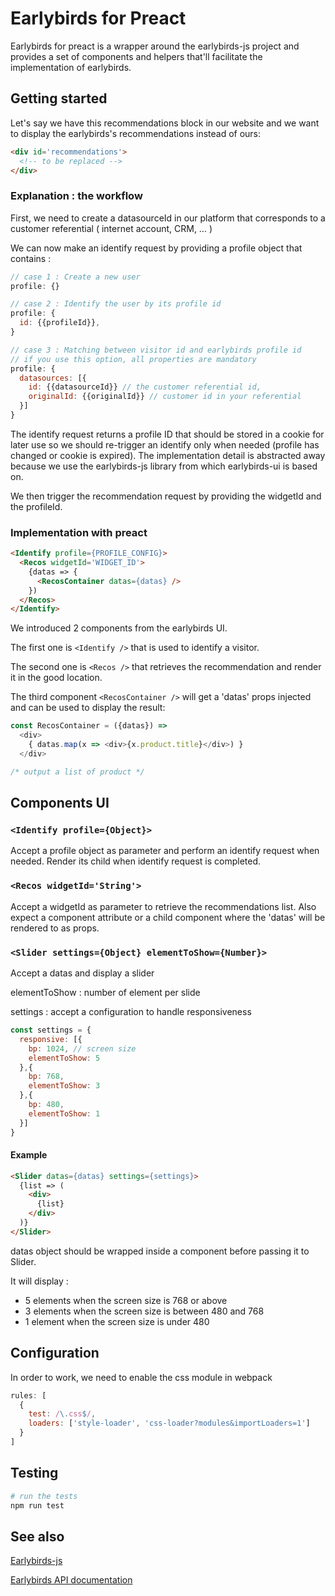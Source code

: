 # Earlybirds for Preact

Earlybirds for preact is a wrapper around the earlybirds-js project and provides a set of components and helpers that'll facilitate the implementation of earlybirds.

## Getting started

Let's say we have this recommendations block in our website and we want to display the earlybirds's recommendations instead of ours:

```html
<div id='recommendations'>
  <!-- to be replaced -->
</div>
```

### Explanation : the workflow
First, we need to create a datasourceId in our platform that corresponds to a customer referential ( internet account, CRM, … )

We can now make an identify request by providing a profile object that contains :
```js
// case 1 : Create a new user
profile: {}

// case 2 : Identify the user by its profile id
profile: {
  id: {{profileId}},
}

// case 3 : Matching between visitor id and earlybirds profile id
// if you use this option, all properties are mandatory
profile: {
  datasources: [{
    id: {{datasourceId}} // the customer referential id,
    originalId: {{originalId}} // customer id in your referential
  }]
}
```

The identify request returns a profile ID that should be stored in a cookie for later use so we should re-trigger an identify only when needed (profile has changed or cookie is expired). The implementation detail is abstracted away because we use the earlybirds-js library from which earlybirds-ui is based on.

We then trigger the recommendation request by providing the widgetId and the profileId.

### Implementation with preact

```html
<Identify profile={PROFILE_CONFIG}>
  <Recos widgetId='WIDGET_ID'>
    {datas => {
      <RecosContainer datas={datas} />
    })
  </Recos>
</Identify>
```

We introduced 2 components from the earlybirds UI.

The first one is ```<Identify />``` that is used to identify a visitor.

The second one is ```<Recos />``` that retrieves the recommendation and render it in the good location.

The third component ```<RecosContainer />``` will get a 'datas' props injected
and can be used to display the result:
```js
const RecosContainer = ({datas}) =>
  <div>
    { datas.map(x => <div>{x.product.title}</div>) }
  </div>

/* output a list of product */
```

## Components UI

### ```<Identify profile={Object}>```
Accept a profile object as parameter and perform an identify request when needed.
Render its child when identify request is completed.

### ```<Recos widgetId='String'>```
Accept a widgetId as parameter to retrieve the recommendations list.
Also expect a component attribute or a child component where the 'datas' will be rendered to as props.

### ```<Slider settings={Object} elementToShow={Number}>```
Accept a datas and display a slider

elementToShow : number of element per slide

settings : accept a configuration to handle responsiveness
```js
const settings = {
  responsive: [{
    bp: 1024, // screen size
    elementToShow: 5
  },{
    bp: 768,
    elementToShow: 3
  },{
    bp: 480,
    elementToShow: 1
  }]
}
```

#### Example
```html
<Slider datas={datas} settings={settings}>
  {list => (
    <div>
      {list}
    </div>
  )}
</Slider>
```
datas object should be wrapped inside a component before passing it to
Slider.

It will display :
  - 5 elements when the screen size is 768 or above
  - 3 elements when the screen size is between 480 and 768
  - 1 element when the screen size is under 480

## Configuration
In order to work, we need to enable the css module in webpack
```js
rules: [
  {
    test: /\.css$/,
    loaders: ['style-loader', 'css-loader?modules&importLoaders=1']
  }
]
```

## Testing
```bash
# run the tests
npm run test
```

## See also
[Earlybirds-js](https://github.com/early-birds/earlybirds-js)

[Earlybirds API documentation](http://doc.early-birds.fr/)
